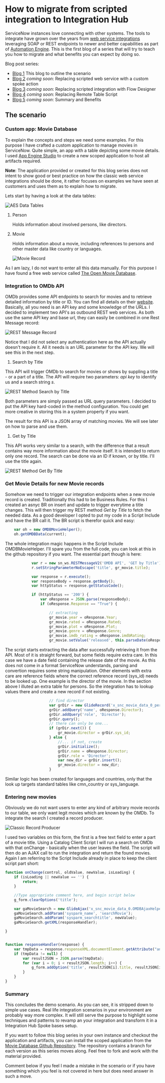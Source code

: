 # How to migrate from scripted integration to Integration Hub

ServiceNow instances love connecting with other systems. The tools to integrate have grown over the years from [web service integrations](https://docs.servicenow.com/bundle/utah-api-reference/page/integrate/web-services/reference/r_AvailableWebServices.html) leveraging SOAP or REST endpoints to newer and better capabilities as part of [Automation Engine](https://www.servicenow.com/products/automation-engine.html). This is the first blog of a series that will try to teach you how to migrate and what benefits you can expect by doing so.

Blog post series:
- [Blog 1](***URL***) This blog to outline the scenario
- [Blog 2](***URL***) _coming soon_: Replacing scripted web service with a custom spoke action
- [Blog 3](***URL***) _coming soon_: Replacing scripted integration with Flow Designer
- [Blog 4](***URL***) _coming soon_: Replacing Remote Table Script
- [Blog 5](***URL***) _coming soon_: Summary and Benefits

## The scenario

### Custom app: Movie Database

To explain the concepts and steps we need some examples. For this purpose I have crafted a custom application to manage movies in ServiceNow. Quite simple, an app with a table depicting some movie details. I used [App Engine Studio](https://www.servicenow.com/products/app-engine-studio.html) to create a new scoped application to host all artifacts required.

**Note**: The application provided or created for this blog series does not intent to show good or best practice on how the classic web service integrations should be done, it rather focuses on examples we have seen at customers and uses them as to explain how to migrate. 

Lets start by having a look at the data tables:

![AES Data Tables](blog1_images/aes_data_tables.png)

1. Person

    Holds information about involved persons, like directors.

2. Movie

    Holds information about a movie, including references to persons and other master data like country or languages.

    ![Movie Record](blog1_images/movie.png)

As I am lazy, I do not want to enter all this data manually. For this purpose I have found a free web service called [The Open Movie Database](https://www.omdbapi.com/).

### Integration to OMDb API

OMDb provides some API endpoints to search for movies and to retrieve detailed information by title or ID. You can find all details on their [website](https://www.omdbapi.com/). Basically, all you need is an API key and some knowledge of the URLs. I decided to implement two API's as outbound REST web services. As both use the same API key and base url, they can easily be combined in one Rest Message record:

![REST Message Record](blog1_images/rest_message.png)

Notice that I did not select any authentication here as the API actually doesn't require it. All it needs is an URL parameter for the API key. We will see this in the next step.

1. Search by Title

This API will trigger OMDb to search for movies or shows by suppling a title - or a part of a title. The API will require two parameters: _api key_ to identify us and a search string _s_.

![REST Method Search by Title](blog1_images/search_by_title.png)

Both parameters are simply passed as URL query parameters. I decided to put the API key hard-coded in the method configuration. You could get more creative in storing this in a system property if you want.

The result for this API is a JSON array of matching movies. We will see later on how to parse and use them.

1. Get by Title

This API works very similar to a search, with the difference that a result contains way more information about the movie itself. It is intended to return only one record. The search can be done via an ID if known, or by title. I'll use the title again.

![REST Method Get By Title](blog1_images/get_by_title.png)

### Get Movie Details for new Movie records

Somehow we need to trigger our integration endpoints when a new movie record is created. Traditionally this had to be Business Rules. For this I created an asnyc BR on insert and update to trigger everytime a title changes. This will then trigger my REST method _Get by Title_ to fetch the needed data. As a good developer I opted to put my code in a Script Include and have the BR call it. The BR script is therefor quick and easy:

```javascript
	var oh = new OMDBMovieHelper();
	oh.getOMDBData(current);
```

The whole integration magic happens in the Script Include OMDBMovieHelper. I'll spare you from the full code, you can look at this in the github repository if you want. The essential part though is here:

```javascript
            var r = new sn_ws.RESTMessageV2('OMDB API', 'GET by Title');
            r.setStringParameterNoEscape('title', gr_movie.title);

            var response = r.execute();
            var responseBody = response.getBody();
            var httpStatus = response.getStatusCode();

            if (httpStatus == '200') {
                var oResponse = JSON.parse(responseBody);
                if (oResponse.Response == "True") {

                    // extracting
                    gr_movie.year = oResponse.Year;
                    gr_movie.rated = oResponse.Rated;
                    gr_movie.plot = oResponse.Plot;
                    gr_movie.genre = oResponse.Genre;
                    gr_movie.imdb_rating = oResponse.imdbRating;
                    gr_movie.setValue('released', this.parseDate(oResponse.Released));

```

The script starts extracting the data after successfully retrieving it from the API. Most of it is straight forward, but some fields require extra care. In this case we have a date field containing the release date of the movie. As this does not come in a format ServiceNow understands, parsing and convertion requires some string manipulation. Other elements with extra care are reference fields where the correct reference record (sys_id) needs to be looked up. One example is the director of the movie. In the section above I illuted an extra table for persons. So the integration has to lookup values there and create a new record if not existing.

```javascript
                    // find director
                    var grDir = new GlideRecord('x_snc_movie_data_0_person');
                    grDir.addQuery('name', oResponse.Director);
                    grDir.addQuery('role', 'Director');
                    grDir.query();
                    // there can only be one...
                    if (grDir.next()) {
                        gr_movie.director = grDir.sys_id;
                    } else {
                        //... if not, create
                        grDir.initialize();
                        grDir.name = oResponse.Director;
                        grDir.role = 'Director';
                        var new_dir = grDir.insert();
                        gr_movie.director = new_dir;
                    }
```

Similar logic has been created for languages and countries, only that the look up targets standard tables like cmn_country or sys_language.

### Entering new movies

Obviously we do not want users to enter any kind of arbitrary movie records to our table, we only want legit movies which are known by the OMDb. To integrate the search I created a record producer.

![Classic Record Producer](blog1_images/classic_record_producer.png)

I used two variables on this form, the first is a free text field to enter a part of a movie title. Using a Catalog Client Script I will run a search on OMDb with that onChange - basically when the user leaves the field. The script will then do an AJAX call to run the integration and return the found movies. Again I am referring to the Script Include already in place to keep the client script part short:

```javascript
function onChange(control, oldValue, newValue, isLoading) {
    if (isLoading || newValue == '') {
        return;
    }

    //Type appropriate comment here, and begin script below
    g_form.clearOptions('title');

    var gaMovieSearch = new GlideAjax('x_snc_movie_data_0.OMDBAjaxHelper');
    gaMovieSearch.addParam('sysparm_name', 'searchMovie');
    gaMovieSearch.addParam('sysparm_searchtitle', newValue);
    gaMovieSearch.getXML(responseHandler);

}


function responseHandler(response) {
    var tmpData = response.responseXML.documentElement.getAttribute("answer");
    if (tmpData != null) {
        var resultJSON = JSON.parse(tmpData);
        for (var i = 0; i < resultJSON.length; i++) {
            g_form.addOption('title', resultJSON[i].title, resultJSON[i].title);
        }
    }
}
```

### Summary

This concludes the demo scenario. As you can see, it is stripped down to simple use cases. Real life integration scenarios in your environment are probably way more complex. It will still serve the purpose to highlight some techniques and patterns to revamp an your integration and transform it in a Integration Hub Spoke bases setup.

If you want to follow this blog series in your own instance and checkout the application and artifacts, you can install the scoped application from the [Movie Database Github Repository](https://github.com/phifogg/now_movie). The repository contains a branch for each version as this series moves along. Feel free to fork and work with the material provided.

Comment below if you feel I made a mistake in the scenario or if you have something which you feel is not covered in here but does need answer in such a move.